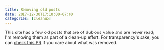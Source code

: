 ```yaml
---
title: Removing old posts
date: 2017-12-30T17:10:00-07:00
categories: [cleanup]
---
```


This site has a few old posts that are of dubious value and are never read; I'm
removing them as part of a clean-up effort. For transparency's sake, you can
[check this PR](https://github.com/fardog/fardog.io/pull/2) if you care about
what was removed.
